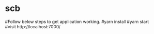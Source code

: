 # scb
#Follow below steps to get application working.
#yarn install
#yarn start
#visit http://localhost:7000/
